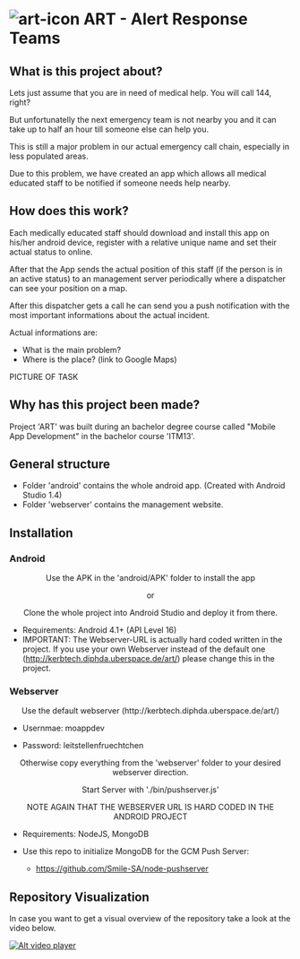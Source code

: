 ![art-icon](http://bamb.at/hdpi.png) ART - Alert Response Teams
======

## What is this project about?

Lets just assume that you are in need of medical help. You will call 144, right? 

But unfortunatelly the next emergency team is not nearby you and it can take up to half an hour till someone else can help you.

This is still a major problem in our actual emergency call chain, especially in less populated areas.

Due to this problem, we have created an app which allows all medical educated staff to be notified if someone needs help nearby.

## How does this work?

Each medically educated staff should download and install this app on his/her android device, register with a relative unique name and set their actual status to online. 

After that the App sends the actual position of this staff (if the person is in an active status) to an management server periodically where a dispatcher can see your position on a map. 

After this dispatcher gets a call he can send you a push notification with the most important informations about the actual incident.

Actual informations are:

* What is the main problem?
* Where is the place? (link to Google Maps)

PICTURE OF TASK

## Why has this project been made?

Project 'ART' was built during an bachelor degree course called "Mobile App Development" in the bachelor course 'ITM13'.

## General structure

* Folder 'android' contains the whole android app. (Created with Android Studio 1.4)
* Folder 'webserver' contains the management website. 

## Installation

### Android

<div style="text-align:center">
Use the APK in the 'android/APK' folder to install the app

or

Clone the whole project into Android Studio and deploy it from there.
</div>


* Requirements: Android 4.1+ (API Level 16)
* IMPORTANT: The Webserver-URL is actually hard coded written in the project. If you use your own Webserver instead of the default one (http://kerbtech.diphda.uberspace.de/art/) please change this in the project. 

### Webserver
<div style="text-align:center">
Use the default webserver (http://kerbtech.diphda.uberspace.de/art/)
</div>

* Usernmae: moappdev

* Password: leitstellenfruechtchen

<div style="text-align:center">
Otherwise copy everything from the 'webserver' folder to your desired webserver direction.

Start Server with './bin/pushserver.js'

NOTE AGAIN THAT THE WEBSERVER URL IS HARD CODED IN THE ANDROID PROJECT

</div>

* Requirements: NodeJS, MongoDB

* Use this repo to initialize MongoDB for the GCM Push Server:
  * https://github.com/Smile-SA/node-pushserver

## Repository Visualization
In case you want to get a visual overview of the repository take a look at the video below.

[![Alt video player](http://bamb.at/player.png)](http://bamb.at/art_visualization.webm)
